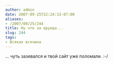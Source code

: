 ```yaml
---
author: admin
date: 2007-09-25T22:24:13-07:00
aliases:
- /2007/09/25/244
title: Ну что за ерунда...
slug: 244
tags:
- Всякая всячина
---
```


... чуть зазевался и твой сайт уже поломали. :-/
